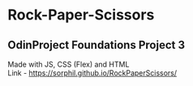 # Rock-Paper-Scissors
## OdinProject Foundations Project 3
Made with JS, CSS (Flex) and HTML  
Link - https://sorphil.github.io/RockPaperScissors/
